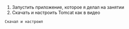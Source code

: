 1. Запустить приложение, которое я делал на занятии
2. Скачать и настроить Tomcat как в видео

`Скачал и настроил`